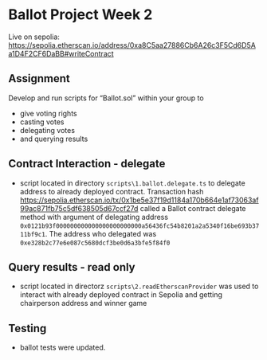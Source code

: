 # Ballot Project Week 2

Live on sepolia: https://sepolia.etherscan.io/address/0xa8C5aa27886Cb6A26c3F5Cd6D5Aa1D4F2CF6DaBB#writeContract


## Assignment 

Develop and run scripts for “Ballot.sol” within your group to
- give voting rights
- casting votes
- delegating votes
- and querying results


## Contract Interaction - delegate
- script located in directory `scripts\1.ballot.delegate.ts`  to delegate address to already deployed contract. Transaction hash 
https://sepolia.etherscan.io/tx/0x1be5e37f19d1184a170b664e1af73063af99ac871fb75c5df638505d67ccf27d called a Ballot contract delegate method with argument of delegating address `0x0121b93f000000000000000000000000a56436fc54b8201a2a5340f16be693b3711bf9c1`. The address who delegated was `0xe328b2c77e6e087c5680dcf3be0d6a3bfe5f84f0`

## Query results - read only
- script located in directorz `scripts\2.readEtherscanProvider` was used to interact with already deployed contract in Sepolia and getting chairperson address and winner game

## Testing 
- ballot tests were updated.